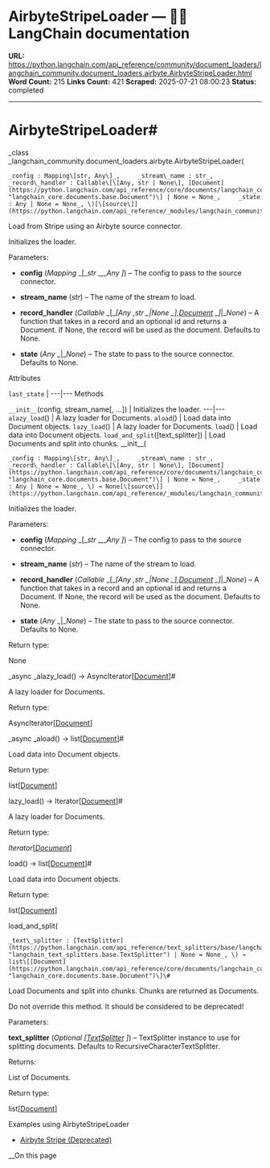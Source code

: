 # AirbyteStripeLoader — 🦜🔗 LangChain  documentation

**URL:** https://python.langchain.com/api_reference/community/document_loaders/langchain_community.document_loaders.airbyte.AirbyteStripeLoader.html
**Word Count:** 215
**Links Count:** 421
**Scraped:** 2025-07-21 08:00:23
**Status:** completed

---

# AirbyteStripeLoader\#

_class _langchain\_community.document\_loaders.airbyte.AirbyteStripeLoader\(

    _config : Mapping\[str, Any\]_,     _stream\_name : str_,     _record\_handler : Callable\[\[Any, str | None\], [Document](https://python.langchain.com/api_reference/core/documents/langchain_core.documents.base.Document.html#langchain_core.documents.base.Document "langchain_core.documents.base.Document")\] | None = None_,     _state : Any | None = None_, \)[\[source\]](https://python.langchain.com/api_reference/_modules/langchain_community/document_loaders/airbyte.html#AirbyteStripeLoader)\#     

Load from Stripe using an Airbyte source connector.

Initializes the loader.

Parameters:     

  * **config** \(_Mapping_ _\[__str_ _,__Any_ _\]_\) – The config to pass to the source connector.

  * **stream\_name** \(_str_\) – The name of the stream to load.

  * **record\_handler** \(_Callable_ _\[__\[__Any_ _,__str_ _|__None_ _\]__,_[_Document_](https://python.langchain.com/api_reference/core/documents/langchain_core.documents.base.Document.html#langchain_core.documents.base.Document "langchain_core.documents.base.Document") _\]__|__None_\) – A function that takes in a record and an optional id and returns a Document. If None, the record will be used as the document. Defaults to None.

  * **state** \(_Any_ _|__None_\) – The state to pass to the source connector. Defaults to None.

Attributes

`last_state` |    ---|---      Methods

`__init__`\(config, stream\_name\[, ...\]\) | Initializes the loader.   ---|---   `alazy_load`\(\) | A lazy loader for Documents.   `aload`\(\) | Load data into Document objects.   `lazy_load`\(\) | A lazy loader for Documents.   `load`\(\) | Load data into Document objects.   `load_and_split`\(\[text\_splitter\]\) | Load Documents and split into chunks.      \_\_init\_\_\(

    _config : Mapping\[str, Any\]_,     _stream\_name : str_,     _record\_handler : Callable\[\[Any, str | None\], [Document](https://python.langchain.com/api_reference/core/documents/langchain_core.documents.base.Document.html#langchain_core.documents.base.Document "langchain_core.documents.base.Document")\] | None = None_,     _state : Any | None = None_, \) → None[\[source\]](https://python.langchain.com/api_reference/_modules/langchain_community/document_loaders/airbyte.html#AirbyteStripeLoader.__init__)\#     

Initializes the loader.

Parameters:     

  * **config** \(_Mapping_ _\[__str_ _,__Any_ _\]_\) – The config to pass to the source connector.

  * **stream\_name** \(_str_\) – The name of the stream to load.

  * **record\_handler** \(_Callable_ _\[__\[__Any_ _,__str_ _|__None_ _\]__,_[_Document_](https://python.langchain.com/api_reference/core/documents/langchain_core.documents.base.Document.html#langchain_core.documents.base.Document "langchain_core.documents.base.Document") _\]__|__None_\) – A function that takes in a record and an optional id and returns a Document. If None, the record will be used as the document. Defaults to None.

  * **state** \(_Any_ _|__None_\) – The state to pass to the source connector. Defaults to None.

Return type:     

None

_async _alazy\_load\(\) → AsyncIterator\[[Document](https://python.langchain.com/api_reference/core/documents/langchain_core.documents.base.Document.html#langchain_core.documents.base.Document "langchain_core.documents.base.Document")\]\#     

A lazy loader for Documents.

Return type:     

AsyncIterator\[[Document](https://python.langchain.com/api_reference/core/documents/langchain_core.documents.base.Document.html#langchain_core.documents.base.Document "langchain_core.documents.base.Document")\]

_async _aload\(\) → list\[[Document](https://python.langchain.com/api_reference/core/documents/langchain_core.documents.base.Document.html#langchain_core.documents.base.Document "langchain_core.documents.base.Document")\]\#     

Load data into Document objects.

Return type:     

list\[[Document](https://python.langchain.com/api_reference/core/documents/langchain_core.documents.base.Document.html#langchain_core.documents.base.Document "langchain_core.documents.base.Document")\]

lazy\_load\(\) → Iterator\[[Document](https://python.langchain.com/api_reference/core/documents/langchain_core.documents.base.Document.html#langchain_core.documents.base.Document "langchain_core.documents.base.Document")\]\#     

A lazy loader for Documents.

Return type:     

_Iterator_\[[_Document_](https://python.langchain.com/api_reference/core/documents/langchain_core.documents.base.Document.html#langchain_core.documents.base.Document "langchain_core.documents.base.Document")\]

load\(\) → list\[[Document](https://python.langchain.com/api_reference/core/documents/langchain_core.documents.base.Document.html#langchain_core.documents.base.Document "langchain_core.documents.base.Document")\]\#     

Load data into Document objects.

Return type:     

list\[[Document](https://python.langchain.com/api_reference/core/documents/langchain_core.documents.base.Document.html#langchain_core.documents.base.Document "langchain_core.documents.base.Document")\]

load\_and\_split\(

    _text\_splitter : [TextSplitter](https://python.langchain.com/api_reference/text_splitters/base/langchain_text_splitters.base.TextSplitter.html#langchain_text_splitters.base.TextSplitter "langchain_text_splitters.base.TextSplitter") | None = None_, \) → list\[[Document](https://python.langchain.com/api_reference/core/documents/langchain_core.documents.base.Document.html#langchain_core.documents.base.Document "langchain_core.documents.base.Document")\]\#     

Load Documents and split into chunks. Chunks are returned as Documents.

Do not override this method. It should be considered to be deprecated\!

Parameters:     

**text\_splitter** \(_Optional_ _\[_[_TextSplitter_](https://python.langchain.com/api_reference/text_splitters/base/langchain_text_splitters.base.TextSplitter.html#langchain_text_splitters.base.TextSplitter "langchain_text_splitters.base.TextSplitter") _\]_\) – TextSplitter instance to use for splitting documents. Defaults to RecursiveCharacterTextSplitter.

Returns:     

List of Documents.

Return type:     

list\[[Document](https://python.langchain.com/api_reference/core/documents/langchain_core.documents.base.Document.html#langchain_core.documents.base.Document "langchain_core.documents.base.Document")\]

Examples using AirbyteStripeLoader

  * [Airbyte Stripe \(Deprecated\)](https://python.langchain.com/docs/integrations/document_loaders/airbyte_stripe/)

__On this page